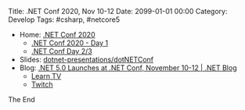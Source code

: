 Title: .NET Conf 2020, Nov 10-12
Date: 2099-01-01 00:00
Category: Develop
Tags: #csharp, #netcore5

* Home: [.NET Conf 2020](https://www.dotnetconf.net/agenda)
    * [.NET Conf 2020 - Day 1](https://www.youtube.com/watch?v=mS6ykjdOVRg)
    * [.NET Conf Day 2/3](https://www.youtube.com/watch?v=Uq4qyHi3sYM)
* Slides: [dotnet-presentations/dotNETConf](https://github.com/dotnet-presentations/dotNETConf/tree/master/2020/MainEvent)
* Blog: [.NET 5.0 Launches at .NET Conf, November 10-12 | .NET Blog](https://devblogs.microsoft.com/dotnet/net-5-0-launches-at-net-conf-november-10-12/)
    * [Learn TV](https://docs.microsoft.com/en-us/learn/tv/)
    * [Twitch](https://www.twitch.tv/visualstudio)

The End
